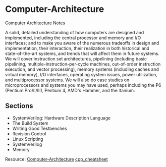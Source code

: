 # Computer-Architecture
Computer Architecture Notes

A solid, detailed understanding of how computers are designed and implemented, including the central processor and memory and I/O interfaces; and to make you aware of the numerous tradeoffs in design and implementation, their interaction, their realization in both historical and state-of-the-art systems, and trends that will affect them in future systems. We will cover instruction set architectures, pipelining (including basic pipelining, multiple-instruction-per-cycle machines, out-of-order instruction execution, and vector processing), memory systems (including caches and virtual memory), I/O interfaces, operating system issues, power utilization, and multiprocessor systems. We will also do case studies on microprocessors and systems you may have used, perhaps including the P6 (Pentium Pro/II/III), Pentium 4, AMD's Hammer, and the Itanium.

## Sections
- SystemVerilog: Hardware Description Language
- The Build System
- Writing Good Testbenches
- Revision Control
- Linux Scripting
- SystemVerilog
- Memory



Resource: [Computer-Architecture](https://www.eecs.umich.edu/courses/eecs470/)
[cpp_cheatsheet](https://github.com/mortennobel/cpp-cheatsheet)